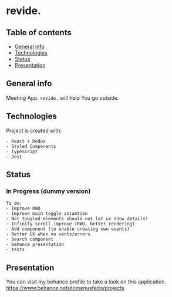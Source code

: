 # revide.
## Table of contents
* [General info](#general-info)
* [Technologies](#technologies)
* [Status](#status)
* [Presentation](#presentation)

## General info
Meeting App.
```revide.``` will help You go outside. 
  
## Technologies
Project is created with:
```  
- React + Redux
- Styled Components
- TypeScript
- Jest
```  

## Status
### In Progress (dummy version)
```  
To do:
- Improve RWD
- Improve main toggle aniamtion
- Not toggled elements should not let us show details! 
- Infinity scroll improve (RWD, better rendering)
- Add component (to enable creating own events)
- Better UX when no vents/errors
- Search component
- behance presentation
- tests
```  

## Presentation
You can visit my behance profile to take a look on this application.
https://www.behance.net/domenusfedo/projects
